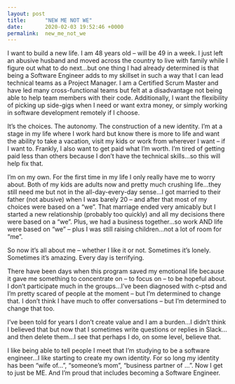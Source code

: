 ```yaml
---
layout: post
title:      "NEW ME NOT WE"
date:       2020-02-03 19:52:46 +0000
permalink:  new_me_not_we
---
```



I want to build a new life. I am 48 years old – will be 49 in a week. I just left an abusive husband and moved across the country to live with family while I figure out what to do next…but one thing I had already determined is that being a Software Engineer adds to my skillset in such a way that I can lead technical teams as a Project Manager. I am a Certified Scrum Master and have led many cross-functional teams but felt at a disadvantage not being able to help team members with their code.  Additionally, I want the flexibility of picking up side-gigs when I need or want extra money, or simply working in software development remotely if I choose. 

It’s the choices. The autonomy. The construction of a new identity. I’m at a stage in my life where I work hard but know there is more to life and want the ability to take a vacation, visit my kids or work from wherever I want – if I want to. Frankly, I also want to get paid what I’m worth. I’m tired of getting paid less than others because I don’t have the technical skills…so this will help fix that.

I’m on my own. For the first time in my life I only really have me to worry about. Both of my kids are adults now and pretty much crushing life…they still need me but not in the all-day-every-day sense…I got married to their father (not abusive) when I was barely 20 – and after that most of my choices were based on a “we”. That marriage ended very amicably but I started a new relationship (probably too quickly) and all my decisions there were based on a “we”. Plus, we had a business together…so work AND life were based on “we” – plus I was still raising children…not a lot of room for “me”.

So now it’s all about me – whether I like it or not. Sometimes it’s lonely. Sometimes it’s amazing. Every day is terrifying. 

There have been days when this program saved my emotional life because it gave me something to concentrate on – to focus on – to be hopeful about. I don’t participate much in the groups…I’ve been diagnosed with c-ptsd and I’m pretty scared of people at the moment – but I’m determined to change that. I don’t think I have much to offer conversations – but I’m determined to change that too.

I’ve been told for years I don’t create value and I am a burden…I didn’t think I believed that but now that I sometimes write questions or replies in Slack…and then delete them…I see that perhaps I do, on some level, believe that.  

I like being able to tell people I meet that I’m studying to be a software engineer…I like starting to create my own identity. For so long my identity has been “wife of…”, “someone’s mom”, “business partner of …”. Now I get to just be ME. And I’m proud that includes becoming a Software Engineer.

